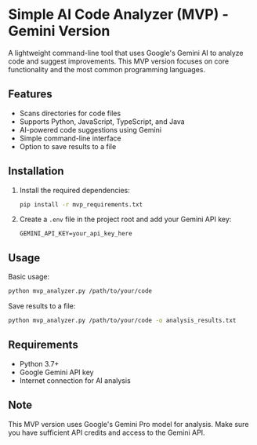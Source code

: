 # Simple AI Code Analyzer (MVP) - Gemini Version

A lightweight command-line tool that uses Google's Gemini AI to analyze code and suggest improvements. This MVP version focuses on core functionality and the most common programming languages.

## Features

- Scans directories for code files
- Supports Python, JavaScript, TypeScript, and Java
- AI-powered code suggestions using Gemini
- Simple command-line interface
- Option to save results to a file

## Installation

1. Install the required dependencies:
   ```bash
   pip install -r mvp_requirements.txt
   ```

2. Create a `.env` file in the project root and add your Gemini API key:
   ```
   GEMINI_API_KEY=your_api_key_here
   ```

## Usage

Basic usage:
```bash
python mvp_analyzer.py /path/to/your/code
```

Save results to a file:
```bash
python mvp_analyzer.py /path/to/your/code -o analysis_results.txt
```

## Requirements

- Python 3.7+
- Google Gemini API key
- Internet connection for AI analysis

## Note

This MVP version uses Google's Gemini Pro model for analysis. Make sure you have sufficient API credits and access to the Gemini API. 